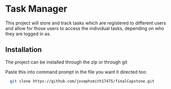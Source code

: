 
# Task Manager

This project will store and track tasks which are registered to different users and allow for those users to access the individual tasks, depending on who they are logged in as.

## Installation

The project can be installed through the zip or through git

Paste this into command prompt in the file you want it directed too:
```bash
  git clone https://github.com/josephsmith17475/finalCapstone.git
```
    
